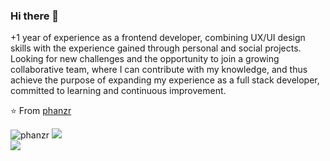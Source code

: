 ### Hi there 👋
+1 year of experience as a frontend developer, combining UX/UI design skills with the experience gained through personal and social projects.
Looking for new challenges and the opportunity to join a growing collaborative team, where I can contribute with my knowledge, and thus achieve the purpose of expanding my experience as a full stack developer, committed to learning and continuous improvement.

⭐️ From [phanzr](https://github.com/phanzr)

![phanzr](https://github-readme-stats.vercel.app/api?username=phanzr&show_icons=true&theme=gotham)
![](https://github-readme-streak-stats.herokuapp.com/?user=phanzr&theme=gotham&hide_border=false)<br/>
![](https://github-readme-stats.vercel.app/api/top-langs/?username=phanzr&theme=gotham&hide_border=false&include_all_commits=true&count_private=true&layout=compact)
##

<!--
![](https://github-profile-trophy.vercel.app/?username=phanzr&theme=gruvbox&no-frame=false&no-bg=false&margin-w=4)  
**phanzr/phanzr** is a ✨ _special_ ✨ repository because its `README.md` (this file) appears on your GitHub profile.

//Here are some ideas to get you started:

//- 🔭 I’m currently working on ...
//- 🌱 I’m currently learning ...
- 👯 I’m looking to collaborate on ...
- 🤔 I’m looking for help with ...
- 💬 Ask me about ...
- 📫 How to reach me: ...
- 😄 Pronouns: ...
- ⚡ Fun fact: ...
-->
